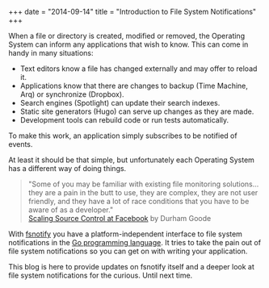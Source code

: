 +++
date = "2014-09-14"
title = "Introduction to File System Notifications"
+++

When a file or directory is created, modified or removed, the Operating System can inform any applications that wish to know. This can come in handy in many situations:

* Text editors know a file has changed externally and may offer to reload it.
* Applications know that there are changes to backup (Time Machine, Arq) or synchronize (Dropbox).
* Search engines (Spotlight) can update their search indexes.
* Static site generators (Hugo) can serve up changes as they are made.
* Development tools can rebuild code or run tests automatically.

To make this work, an application simply subscribes to be notified of events. 

At least it should be that simple, but unfortunately each Operating System has a different way of doing things.

> "Some of you may be familiar with existing file monitoring solutions... they are a pain in the butt to use, they are complex, they are not user friendly, and they have a lot of race conditions that you have to be aware of as a developer."  
> [Scaling Source Control at Facebook](https://www.youtube.com/watch?v=Dlguc63cRXg) by Durham Goode 

With [fsnotify][] you have a platform-independent interface to file system notifications in the [Go programming language][golang]. It tries to take the pain out of file system notifications so you can get on with writing your application.

This blog is here to provide updates on fsnotify itself and a deeper look at file system notifications for the curious. Until next time.

[golang]: http://golang.org/
[fsnotify]: https://github.com/go-fsnotify/fsnotify
